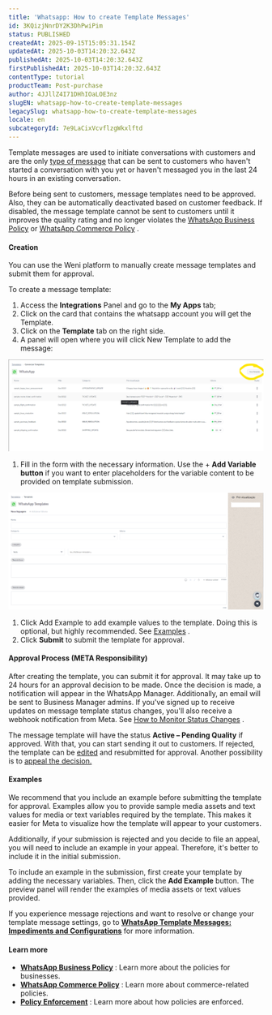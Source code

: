 ```yaml
---
title: 'Whatsapp: How to create Template Messages'
id: 3KQizjNnrDY2K3DhPwiPim
status: PUBLISHED
createdAt: 2025-09-15T15:05:31.154Z
updatedAt: 2025-10-03T14:20:32.643Z
publishedAt: 2025-10-03T14:20:32.643Z
firstPublishedAt: 2025-10-03T14:20:32.643Z
contentType: tutorial
productTeam: Post-purchase
author: 4JJllZ4I71DHhIOaLOE3nz
slugEN: whatsapp-how-to-create-template-messages
legacySlug: whatsapp-how-to-create-template-messages
locale: en
subcategoryId: 7e9LaCixVcvflzgWkxlftd
---
```


Template messages are used to initiate conversations with customers and are the only [type of message](https://developers.facebook.com/docs/whatsapp/conversation-types#message-types) that can be sent to customers who haven't started a conversation with you yet or haven't messaged you in the last 24 hours in an existing conversation.

Before being sent to customers, message templates need to be approved. Also, they can be automatically deactivated based on customer feedback. If disabled, the message template cannot be sent to customers until it improves the quality rating and no longer violates the [WhatsApp Business Policy](https://www.whatsapp.com/legal/business-policy/) or [WhatsApp Commerce Policy](https://www.whatsapp.com/legal/commerce-policy/) .

#### **Creation**

You can use the Weni platform to manually create message templates and submit them for approval.

To create a message template:

1. Access the **Integrations** Panel and go to the **My Apps** tab;
2. Click on the card that contains the whatsapp account you will get the Template.
3. Click on the **Template** tab on the right side.
4. A panel will open where you will click New Template to add the message:

![](https://raw.githubusercontent.com/vtexdocs/help-center-content/refs/heads/main/docs/en/tutorials/weni-by-vtex/integrations/whatsapp-how-to-create-template-messages_1.png)

1. Fill in the form with the necessary information. Use the \+ **Add Variable button** if you want to enter placeholders for the variable content to be provided on template submission.

![](https://raw.githubusercontent.com/vtexdocs/help-center-content/refs/heads/main/docs/en/tutorials/weni-by-vtex/integrations/whatsapp-how-to-create-template-messages_2.png)

1. Click Add Example to add example values ​​to the template. Doing this is optional, but highly recommended. See [Examples](https://developers.facebook.com/docs/whatsapp/message-templates/guidelines/?translation#samples) .
2. Click **Submit** to submit the template for approval.

#### **Approval Process (META Responsibility)**

After creating the template, you can submit it for approval. It may take up to 24 hours for an approval decision to be made. Once the decision is made, a notification will appear in the WhatsApp Manager. Additionally, an email will be sent to Business Manager admins. If you've signed up to receive updates on message template status changes, you'll also receive a webhook notification from Meta. See [How to Monitor Status Changes](https://developers.facebook.com/docs/whatsapp/message-templates/guidelines/?locale=en_US) .

The message template will have the status **Active – Pending Quality** if approved. With that, you can start sending it out to customers. If rejected, the template can be [edited](https://developers.facebook.com/docs/whatsapp/message-templates/guidelines/?translation#editing) and resubmitted for approval. Another possibility is to [appeal the decision.](https://developers.facebook.com/docs/whatsapp/message-templates/guidelines/?translation#appeals)

#### **Examples**

We recommend that you include an example before submitting the template for approval. Examples allow you to provide sample media assets and text values for media or text variables required by the template. This makes it easier for Meta to visualize how the template will appear to your customers.

Additionally, if your submission is rejected and you decide to file an appeal, you will need to include an example in your appeal. Therefore, it's better to include it in the initial submission.

To include an example in the submission, first create your template by adding the necessary variables. Then, click the **Add Example** button. The preview panel will render the examples of media assets or text values provided.

If you experience message rejections and want to resolve or change your template message settings, go to [**WhatsApp Template Messages: Impediments and Configurations**](https://ilhasoft.helpdocs.io/l/en/weni-integrations/whats-app-template-messages-impediments-and-configurations) for more information.

#### **Learn more**

- [**WhatsApp Business Policy**](https://business.whatsapp.com/policy) : Learn more about the policies for businesses.
- [**WhatsApp Commerce Policy**](https://www.whatsapp.com/legal/commerce-policy/?fbclid=IwY2xjawGDfJMBHeEliiVkByMLSqVGgPfICfHEOpwV9lYL1yR8yyjCeUuaZM0yYJZQFEETBA) : Learn more about commerce-related policies.
- [**Policy Enforcement**](https://developers.facebook.com/docs/whatsapp/overview/policy-enforcement/) : Learn more about how policies are enforced.
